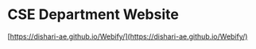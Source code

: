 # CSE Department Website

[https://dishari-ae.github.io/Webify/](https://dishari-ae.github.io/Webify/)
